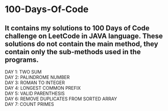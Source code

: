 # 100-Days-Of-Code
It contains my solutions to 100 Days of Code challenge on LeetCode in JAVA language.
These solutions do not contain the main method, they contain only the sub-methods used in the programs.
---------------------------------------------------------------------------------------------------------
<p>
DAY 1: TWO SUM
<br> 
DAY 2: PALINDROME NUMBER
<br>
DAY 3: ROMAN TO INTEGER
<br>
DAY 4: LONGEST COMMON PREFIX
<br>
DAY 5: VALID PARENTHESIS
<br>
DAY 6: REMOVE DUPLICATES FROM SORTED ARRAY
<br>
DAY 7: COUNT PRIMES
<br>
</p>